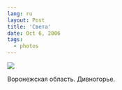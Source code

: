 ```yaml
---
lang: ru
layout: Post
title: 'Света'
date: Oct 6, 2006
tags:
  - photos
---
```


![](/images/blog/Sapegin-Artem-20D-2006-07-08-209-0980.jpg)

Воронежская область. Дивногорье.
